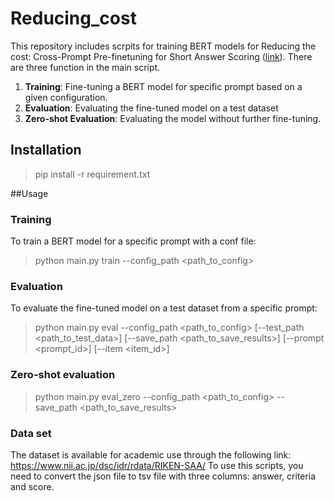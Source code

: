 # Reducing_cost

This repository includes scrpits for training BERT models for Reducing the cost: Cross-Prompt Pre-finetuning for Short Answer Scoring ([link]((https://link.springer.com/chapter/10.1007/978-3-031-36272-9_7))).
There are three function in the main script.
1. **Training**: Fine-tuning a BERT model for specific prompt based on a given configuration.
2. **Evaluation**: Evaluating the fine-tuned model on a test dataset
3. **Zero-shot Evaluation**: Evaluating the model without further fine-tuning.

## Installation

> pip install -r requirement.txt

##Usage
### Training
To train a BERT model for a specific prompt with a conf file:
> python main.py train --config_path <path_to_config>

### Evaluation
To evaluate the fine-tuned model on a test dataset from a specific prompt:
>python main.py eval --config_path <path_to_config> [--test_path <path_to_test_data>] [--save_path <path_to_save_results>] [--prompt <prompt_id>] [--item <item_id>]

### Zero-shot evaluation
>python main.py eval_zero --config_path <path_to_config> --save_path <path_to_save_results>

### Data set
The dataset is available for academic use through the following link: https://www.nii.ac.jp/dsc/idr/rdata/RIKEN-SAA/
To use this scripts, you need to convert the json file to tsv file with three columns: answer, criteria and score.


